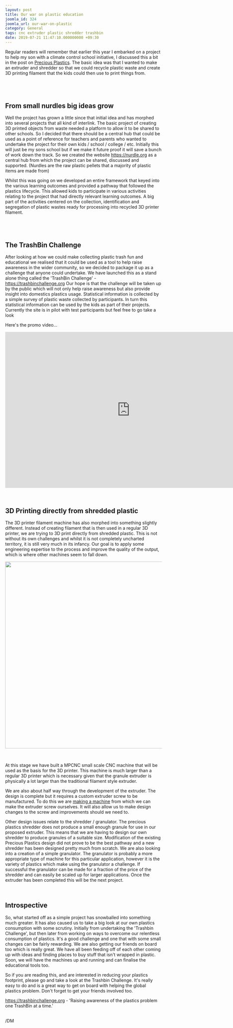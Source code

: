 ```yaml
---
layout: post
title: Our war on plastic education
joomla_id: 324
joomla_url: our-war-on-plastic
category: General
tags: cnc extruder plastic shredder trashbin
date: 2019-07-21 11:47:10.000000000 +09:30
---
```

<p>Regular readers will remember that earlier this year I embarked on a project to help my son with a climate control school initiative, I discussed this a bit in the post on <a title="Precious Plastics" href="index.php/entry/general/precious-plastics">Precious Plastics</a>. The basic idea was that I wanted to make an extruder and shredder so that we could recycle plastic waste and create 3D printing filament that the kids could then use to print things from.</p>

<h2> </h2>
<h2>From small nurdles big ideas grow</h2>
<p>Well the project has grown a little since that initial idea and has morphed into several projects that all kind of interlink. The basic project of creating 3D printed objects from waste needed a platform to allow it to be shared to other schools. So I decided that there should be a central hub that could be used as a point of reference for teachers and parents who wanted to undertake the project for their own kids / school / college / etc. Initially this will just be my sons school but if we make it future proof it will save a bunch of work down the track. So we created the website <a href="https://nurdle.org">https://nurdle.org</a> as a central hub from which the project can be shared, discussed and supported. (Nurdles are the raw plastic pellets that a majority of plastic items are made from)</p>
<p>Whilst this was going on we developed an entire framework that keyed into the various learning outcomes and provided a pathway that followed the plastics lifecycle. This allowed kids to participate in various activities relating to the project that had directly relevant learning outcomes. A big part of the activities centered on the collection, identification and segregation of plastic wastes ready for processing into recycled 3D printer filament. </p>
<h2> </h2>
<h2>The TrashBin Challenge</h2>
<p>After looking at how we could make collecting plastic trash fun and educational we realised that it could be used as a tool to help raise awareness in the wider community, so we decided to package it up as a challenge that anyone could undertake. We have launched this as a stand alone thing called the 'TrashBin Challenge' - <a href="https://trashbinchallenge.org">https://trashbinchallenge.org</a> Our hope is that the challenge will be taken up by the public which will not only help raise awareness but also provide insight into domestics plastics usage. Statistical information is collected by a simple survey of plastic waste collected by participants. In turn this statistical information can be used by the kids as part of their projects. Currently the site is in pilot with test participants but feel free to go take a look</p>
<p>Here's the promo video...</p>
<p style="text-align: center;"><div class="legacy-video-container"><iframe  width="800" height="500" src="https://www.youtube.com/embed/oP6cQ5lwGzg?wmode=transparent" frameborder="0" allowfullscreen></iframe></div></p>
<p> </p>
<h2>3D Printing directly from shredded plastic</h2>
<p>The 3D printer filament machine has also morphed into something slightly different. Instead of creating filament that is then used in a regular 3D printer, we are trying to 3D print directly from shredded plastic. This is not without its own challenges and whilst it is not completely uncharted territory, it is still very much in its infancy. Our goal is to apply some engineering expertise to the process and improve the quality of the output, which is where other machines seem to fall down.</p>
<p><img style="display: block; margin-left: auto; margin-right: auto;" src="../../../images/easyblog_articles/324/b2ap3_large_IMG_7043.jpg" width="799" height="599" align="center" data-style="clear" /></p>
<p> </p>
<p>At this stage we have built a MPCNC small scale CNC machine that will be used as the basis for the 3D printer. This machine is much larger than a regular 3D printer which is necessary given that the granule extruder is physically a lot larger than the traditional filament style extruder.</p>
<p>We are also about half way through the development of the extruder. The design is complete but it requires a custom extruder screw to be manufactured. To do this we are <a title="DIY Extruder screw making machine Part 1 - The table" href="index.php/entry/general/diy-extruder-auger-machine-part-1">making a machine</a> from which we can make the extruder screw ourselves. It will also allow us to make design changes to the screw and improvements should we need to.</p>
<p>Other design issues relate to the shredder / granulator. The precious plastics shredder does not produce a small enough granule for use in our proposed extruder. This means that we are having to design our own shredder to produce granules of a suitable size. Modification of the existing Precious Plastics design did not prove to be the best pathway and a new shredder has been designed pretty much from scratch. We are also looking into a creation of a simple granulator. The granulator is probably a more appropriate type of machine for this particular application, however it is the variety of plastics which make using the granulator a challenge. If successful the granulator can be made for a fraction of the price of the shredder and can easily be scaled up for larger applications. Once the extruder has been completed this will be the next project.</p>
<p> </p>
<h2>Introspective</h2>
<p>So, what started off as a simple project has snowballed into something much greater. It has also caused us to take a big look at our own plastics consumption with some scrutiny. Initially from undertaking the 'Trashbin Challenge', but then later from working on ways to overcome our relentless consumption of plastics. It's a good challenge and one that with some small changes can be fairly rewarding. We are also getting our friends on board too which is really great. We have all been feeding off of each other coming up with ideas and finding places to buy stuff that isn't wrapped in plastic.  Soon, we will have the machines up and running and can finalise the educational tools too.</p>
<p>So if you are reading this, and are interested in reducing your plastics footprint, please go and take a look at the Trashbin Challenge. It's really easy to do and is a great way to get on board with helping the global plastics problem. Don't forget to get your friends involved too.</p>
<p><a href="https://trashbinchallenge.org">https://trashbinchallenge.org</a> - 'Raising awareness of the plastics problem one TrashBin at a time.'</p>
<p><br />/DM</p>
<p> </p>
<p> </p>
